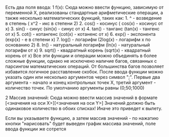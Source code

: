 Есть два поля ввода:
1 f(x):
    Сюда можно ввести функцию, зависимую от переменной Х, реализованы стандартные арифметические операции, а также несколько
математических функций, таких как:
     1. ^ - возведение в степень ( x^2 - икс в степени 2)
     2. cos() - косинус ( cos(x) - косинус от х)
     3. sin() - синус (sin(x) - синус от х)
     4. tan() - танганс (tan(x) - тангенс от х)
     5. cot() - котангенс (cot(x) - котаненс от х)
     6. exp() - экспонента (exp(x) - e в степени х)
     7. log() - логарифм (2log(x) - логарифм х по основанию 2)
     8. ln() - натуральный логарифм (ln(x) - натуральный логарифм от х)
     9. sqrt() - квадратный корень (sqrt(x) - квадратный корень от х)
   Все эти функции и операции можно объединять в более сложные функции, однако не исключено
наличие багов, связанных с парсингом математических операций. От большинства багов
позволяет избавится логичное расставление скобок.
   После ввода функции можно указать один или несколько аргументов через символ ";".
   Первые два аргумента - начало и конец контрольных точек Х, третий аргумент - количество
точек. По умолчанию аргументы равны (0;50;1000)

2 Массив значений:
    Сюда можно ввести массив значений в формате [<значения на оси Х>][<значения на оси Y>]
    Значений должно быть одинаковое количество в обоих списках! Иначе это приведет к вылету.

Если вы указываете функцию, а затем массив значений - по нажатию кнопки "нарисовать" будет выведен график массива значений,
поле ввода функции же сотрется
